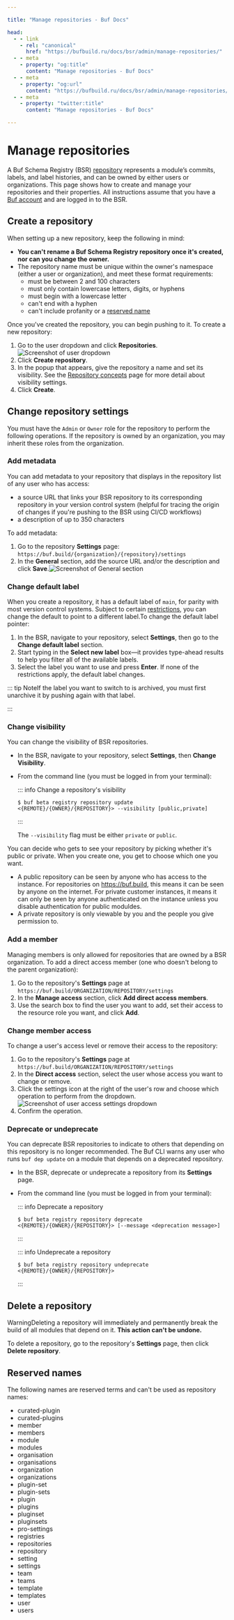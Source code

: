 ```yaml
---

title: "Manage repositories - Buf Docs"

head:
  - - link
    - rel: "canonical"
      href: "https://bufbuild.ru/docs/bsr/admin/manage-repositories/"
  - - meta
    - property: "og:title"
      content: "Manage repositories - Buf Docs"
  - - meta
    - property: "og:url"
      content: "https://bufbuild.ru/docs/bsr/admin/manage-repositories/"
  - - meta
    - property: "twitter:title"
      content: "Manage repositories - Buf Docs"

---
```


# Manage repositories

A Buf Schema Registry (BSR) [repository](../../repositories/) represents a module’s commits, labels, and label histories, and can be owned by either users or organizations. This page shows how to create and manage your repositories and their properties. All instructions assume that you have a [Buf account](../user-account/) and are logged in to the BSR.

## Create a repository

When setting up a new repository, keep the following in mind:

- **You can't rename a Buf Schema Registry repository once it's created, nor can you change the owner.**
- The repository name must be unique within the owner's namespace (either a user or organization), and meet these format requirements:
  - must be between 2 and 100 characters
  - must only contain lowercase letters, digits, or hyphens
  - must begin with a lowercase letter
  - can't end with a hyphen
  - can't include profanity or a [reserved name](#reserved-names)

Once you've created the repository, you can begin pushing to it. To create a new repository:

1.  Go to the user dropdown and click **Repositories**.![Screenshot of user dropdown](../../../images/bsr/nav-user-dropdown.png)
2.  Click **Create repository**.
3.  In the popup that appears, give the repository a name and set its visibility. See the [Repository concepts](../../repositories/#visibility) page for more detail about visibility settings.
4.  Click **Create**.

## Change repository settings

You must have the `Admin` or `Owner` role for the repository to perform the following operations. If the repository is owned by an organization, you may inherit these roles from the organization.

### Add metadata

You can add metadata to your repository that displays in the repository list of any user who has access:

- a source URL that links your BSR repository to its corresponding repository in your version control system (helpful for tracing the origin of changes if you're pushing to the BSR using CI/CD workflows)
- a description of up to 350 characters

To add metadata:

1.  Go to the repository **Settings** page: `https://buf.build/{organization}/{repository}/settings`
2.  In the **General** section, add the source URL and/or the description and click **Save**.![Screenshot of General section](../../../images/bsr/repo/metadata.png)

### Change default label

When you create a repository, it has a default label of `main`, for parity with most version control systems. Subject to certain [restrictions](../../repositories/#name-change-restrictions), you can change the default to point to a different label.To change the default label pointer:

1.  In the BSR, navigate to your repository, select **Settings**, then go to the **Change default label** section.
2.  Start typing in the **Select new label** box—it provides type-ahead results to help you filter all of the available labels.
3.  Select the label you want to use and press **Enter**. If none of the restrictions apply, the default label changes.

::: tip NoteIf the label you want to switch to is archived, you must first unarchive it by pushing again with that label.

:::

### Change visibility

You can change the visibility of BSR repositories.

- In the BSR, navigate to your repository, select **Settings**, then **Change Visibility**.
- From the command line (you must be logged in from your terminal):

  ::: info Change a repository's visibility

  ```console
  $ buf beta registry repository update <{REMOTE}/{OWNER}/{REPOSITORY}> --visibility [public,private]
  ```

  :::

  The `--visibility` flag must be either `private` or `public`.

You can decide who gets to see your repository by picking whether it's public or private. When you create one, you get to choose which one you want.

- A public repository can be seen by anyone who has access to the instance. For repositories on https://buf.build, this means it can be seen by anyone on the internet. For private customer instances, it means it can only be seen by anyone authenticated on the instance unless you disable authentication for public moduldes.
- A private repository is only viewable by you and the people you give permission to.

### Add a member

Managing members is only allowed for repositories that are owned by a BSR organization. To add a direct access member (one who doesn't belong to the parent organization):

1.  Go to the repository's **Settings** page at `https://buf.build/ORGANIZATION/REPOSITORY/settings`
2.  In the **Manage access** section, click **Add direct access members**.
3.  Use the search box to find the user you want to add, set their access to the resource role you want, and click **Add**.

### Change member access

To change a user's access level or remove their access to the repository:

1.  Go to the repository's **Settings** page at `https://buf.build/ORGANIZATION/REPOSITORY/settings`
2.  In the **Direct access** section, select the user whose access you want to change or remove.
3.  Click the settings icon at the right of the user's row and choose which operation to perform from the dropdown.![Screenshot of user access settings dropdown](../../../images/bsr/repo/change-user-access.png)
4.  Confirm the operation.

### Deprecate or undeprecate

You can deprecate BSR repositories to indicate to others that depending on this repository is no longer recommended. The Buf CLI warns any user who runs `buf dep update` on a module that depends on a deprecated repository.

- In the BSR, deprecate or undeprecate a repository from its **Settings** page.
- From the command line (you must be logged in from your terminal):

  ::: info Deprecate a repository

  ```console
  $ buf beta registry repository deprecate <{REMOTE}/{OWNER}/{REPOSITORY}> [--message <deprecation message>]
  ```

  :::

  ::: info Undeprecate a repository

  ```console
  $ buf beta registry repository undeprecate <{REMOTE}/{OWNER}/{REPOSITORY}>
  ```

  :::

## Delete a repository

WarningDeleting a repository will immediately and permanently break the build of all modules that depend on it. **This action can't be undone.**

To delete a repository, go to the repository's **Settings** page, then click **Delete repository**.

## Reserved names

The following names are reserved terms and can't be used as repository names:

- curated-plugin
- curated-plugins
- member
- members
- module
- modules
- organisation
- organisations
- organization
- organizations
- plugin-set
- plugin-sets
- plugin
- plugins
- pluginset
- pluginsets
- pro-settings
- registries
- repositories
- repository
- setting
- settings
- team
- teams
- template
- templates
- user
- users
